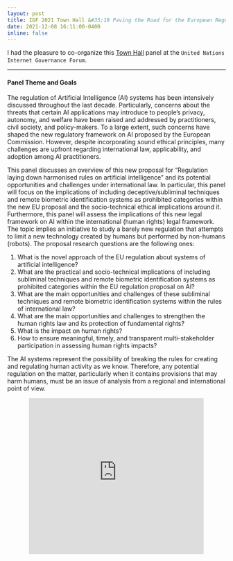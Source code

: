```yaml
---
layout: post
title: IGF 2021 Town Hall &#35;19 Paving the Road for the European Regulation on AI
date: 2021-12-08 16:11:00-0400
inline: false
---
```


I had the pleasure to co-organize this [Town Hall](https://www.intgovforum.org/en/content/igf-2021-town-hall-19-paving-the-road-for-the-european-regulation-on-ai) panel at the `United Nations Internet Governance Forum`.

***

#### Panel Theme and Goals

The regulation of Artificial Intelligence (AI) systems has been intensively discussed throughout the last decade. Particularly, concerns about the threats that certain AI applications may introduce to people’s privacy, autonomy, and welfare have been raised and addressed by practitioners, civil society, and policy-makers. To a large extent, such concerns have shaped the new regulatory framework on AI proposed by the European Commission. However, despite incorporating sound ethical principles, many challenges are upfront regarding international law, applicability, and adoption among AI practitioners. 

This panel discusses an overview of this new proposal for “Regulation laying down harmonised rules on artificial intelligence” and its potential opportunities and challenges under international law. In particular, this panel will focus on the implications of including deceptive/subliminal techniques and remote biometric identification systems as prohibited categories within the new EU proposal and the socio-technical ethical implications around it. Furthermore, this panel will assess the implications of this new legal framework on AI within the international (human rights) legal framework. The topic implies an initiative to study a barely new regulation that attempts to limit a new technology created by humans but performed by non-humans (robots). The proposal research questions are the following ones: 

1. What is the novel approach of the EU regulation about systems of artificial intelligence? 
2. What are the practical and socio-technical implications of including subliminal techniques and remote biometric identification systems as prohibited categories within the EU regulation proposal on AI? 
3. What are the main opportunities and challenges of these subliminal techniques and remote biometric identification systems within the rules of international law? 
4. What are the main opportunities and challenges to strengthen the human rights law and its protection of fundamental rights? 
5. What is the impact on human rights? 
6. How to ensure meaningful, timely, and transparent multi-stakeholder participation in assessing human rights impacts? 

The AI systems represent the possibility of breaking the rules for creating and regulating human activity as we know. Therefore, any potential regulation on the matter, particularly when it contains provisions that may harm humans, must be an issue of analysis from a regional and international point of view.

<div align="center"><iframe width="80%" height="360" src="https://www.youtube.com/embed/t_qsxfsHsWk" title="YouTube video player" frameborder="0" allow="accelerometer; autoplay; clipboard-write; encrypted-media; gyroscope; picture-in-picture" allowfullscreen></iframe></div>
